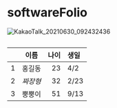 # softwareFolio

![KakaoTalk_20210630_092432436](https://user-images.githubusercontent.com/86451066/123884046-3c458980-d985-11eb-9e61-72893bfe9ad9.jpg)

##


| | 이름 | 나이 | 생일 |
| :-: | :-: | -: | :- |
| 1 | 홍길동 | 23 | 4/2 |
| 2 | *짜장형* | 32 | 2/23|
| 3 | 뿡뿡이 | 51 | 9/13 |

